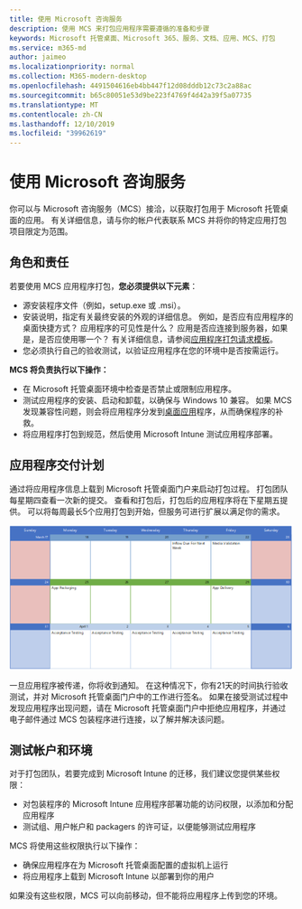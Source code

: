 ```yaml
---
title: 使用 Microsoft 咨询服务
description: 使用 MCS 来打包应用程序需要遵循的准备和步骤
keywords: Microsoft 托管桌面、Microsoft 365、服务、文档、应用、MCS、打包
ms.service: m365-md
author: jaimeo
ms.localizationpriority: normal
ms.collection: M365-modern-desktop
ms.openlocfilehash: 4491504616eb4bb447f12d08dddb12c73c2a88ac
ms.sourcegitcommit: b65c80051e53d9be223f4769f4d42a39f5a07735
ms.translationtype: MT
ms.contentlocale: zh-CN
ms.lasthandoff: 12/10/2019
ms.locfileid: "39962619"
---
```

# <a name="working-with-microsoft-consulting-services"></a>使用 Microsoft 咨询服务

你可以与 Microsoft 咨询服务（MCS）接洽，以获取打包用于 Microsoft 托管桌面的应用。 有关详细信息，请与你的帐户代表联系 MCS 并将你的特定应用打包项目限定为范围。

## <a name="roles-and-responsibilities"></a>角色和责任

若要使用 MCS 应用程序打包，**您必须提供以下元素**：

- 源安装程序文件（例如，setup.exe 或 .msi）。
- 安装说明，指定有关最终安装的外观的详细信息。 例如，是否应有应用程序的桌面快捷方式？ 应用程序的可见性是什么？ 应用是否应连接到服务器，如果是，是否应使用哪一个？ 有关详细信息，请参阅[应用程序打包请求模板](https://github.com/MicrosoftDocs/microsoft-365-docs/raw/public/microsoft-365/managed-desktop/get-ready/downloads/app-packaging-template.docx)。
- 您必须执行自己的验收测试，以验证应用程序在您的环境中是否按需运行。

**MCS 将负责执行以下操作：**

- 在 Microsoft 托管桌面环境中检查是否禁止或限制应用程序。
- 测试应用程序的安装、启动和卸载，以确保与 Windows 10 兼容。 如果 MCS 发现兼容性问题，则会将应用程序分发到[桌面应用](https://docs.microsoft.com/fasttrack/win-10-desktop-app-assure)程序，从而确保程序的补救。
- 将应用程序打包到规范，然后使用 Microsoft Intune 测试应用程序部署。

## <a name="app-delivery-schedule"></a>应用程序交付计划

通过将应用程序信息上载到 Microsoft 托管桌面门户来启动打包过程。 打包团队每星期四查看一次新的提交。 查看和打包后，打包后的应用程序将在下星期五提供。 可以将每周最长5个应用打包到开始，但服务可进行扩展以满足你的需求。

![显示星期四（本例中为21）的应用程序流入量的日历（在此示例中为21）、下一天的媒体验证、在以下星期一打包（第25步）和应用程序交付（29号）](images/MCS-cal.png)

一旦应用程序被传递，你将收到通知。 在这种情况下，你有21天的时间执行验收测试，并对 Microsoft 托管桌面门户中的工作进行签名。 如果在接受测试过程中发现应用程序出现问题，请在 Microsoft 托管桌面门户中拒绝应用程序，并通过电子邮件通过 MCS 包装程序进行连接，以了解并解决该问题。

## <a name="testing-accounts-and-environment"></a>测试帐户和环境

对于打包团队，若要完成到 Microsoft Intune 的迁移，我们建议您提供某些权限：
 
-   对包装程序的 Microsoft Intune 应用程序部署功能的访问权限，以添加和分配应用程序 
-   测试组、用户帐户和 packagers 的许可证，以便能够测试应用程序

MCS 将使用这些权限执行以下操作：
 
-   确保应用程序在为 Microsoft 托管桌面配置的虚拟机上运行
-   将应用程序上载到 Microsoft Intune 以部署到你的用户

如果没有这些权限，MCS 可以向前移动，但不能将应用程序上传到您的环境。



